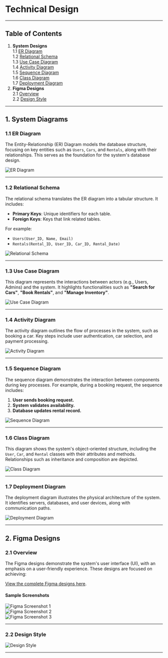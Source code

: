 # **Technical Design**

---

## **Table of Contents**

1. **System Designs**<br>
   1.1 [ER Diagram](#11-er-diagram)  
   1.2 [Relational Schema](#12-relational-schema)  
   1.3 [Use Case Diagram](#13-use-case-diagram)  
   1.4 [Activity Diagram](#14-activity-diagram)  
   1.5 [Sequence Diagram](#15-sequence-diagram)  
   1.6 [Class Diagram](#16-class-diagram)  
   1.7 [Deployment Diagram](#17-deployment-diagram)  
2. **Figma Designs**  
   2.1 [Overview](#21-overview)  
   2.2 [Design Style](#22-design-style)  

---

## **1. System Diagrams**

### **1.1 ER Diagram**  
The Entity-Relationship (ER) Diagram models the database structure, focusing on key entities such as `Users`, `Cars`, and `Rentals`, along with their relationships. This serves as the foundation for the system's database design.  

![ER Diagram](https://github.com/user-attachments/assets/3bad45b2-3d58-4f95-bd6e-e3207e9fd253)  

---

### **1.2 Relational Schema**  
The relational schema translates the ER diagram into a tabular structure. It includes:  
- **Primary Keys**: Unique identifiers for each table.  
- **Foreign Keys**: Keys that link related tables.  

For example:  
- `Users(User_ID, Name, Email)`  
- `Rentals(Rental_ID, User_ID, Car_ID, Rental_Date)`  

![Relational Schema](https://github.com/user-attachments/assets/1ae07ec4-87bf-4e87-87c3-12cf0042529e)  

---

### **1.3 Use Case Diagram**  
This diagram represents the interactions between actors (e.g., Users, Admins) and the system. It highlights functionalities such as **"Search for Cars"**, **"Book Rentals"**, and **"Manage Inventory"**.  

![Use Case Diagram](https://github.com/user-attachments/assets/229c4595-fffc-4cff-9223-677eb7cbe1a6)  

---

### **1.4 Activity Diagram**  
The activity diagram outlines the flow of processes in the system, such as booking a car. Key steps include user authentication, car selection, and payment processing.  

![Activity Diagram](https://github.com/user-attachments/assets/c2f10999-8c75-4b8b-8ee8-c9480da8bf17)  

---

### **1.5 Sequence Diagram**  
The sequence diagram demonstrates the interaction between components during key processes. For example, during a booking request, the sequence includes:  
1. **User sends booking request.**  
2. **System validates availability.**  
3. **Database updates rental record.**  

![Sequence Diagram](https://github.com/user-attachments/assets/13ed01e8-856c-4e3b-9dd5-fb75ebbf59a9)  

---

### **1.6 Class Diagram**  
This diagram shows the system's object-oriented structure, including the `User`, `Car`, and `Rental` classes with their attributes and methods. Relationships such as inheritance and composition are depicted.  

![Class Diagram](https://github.com/user-attachments/assets/5f93b293-4d98-4fa6-adb5-29e686fab287)  

---

### **1.7 Deployment Diagram**  
The deployment diagram illustrates the physical architecture of the system. It identifies servers, databases, and user devices, along with communication paths.  

![Deployment Diagram](https://github.com/user-attachments/assets/dc4ce6f5-61c1-4fc2-affc-9b764414c7e3)  

---

## **2. Figma Designs**

### **2.1 Overview**  
The Figma designs demonstrate the system's user interface (UI), with an emphasis on a user-friendly experience. These designs are focused on achieving:  

[View the complete Figma designs here](https://www.figma.com/design/HLULD5z6pEzlhatXqrLef8/Car-Rental-Web?node-id=0-1&t=3G8UnRdMZG5jSltz-1).  

#### **Sample Screenshots**  
![Figma Screenshot 1](https://github.com/user-attachments/assets/8ac7fec7-7ead-4e88-880d-eabc4f43db18)  
![Figma Screenshot 2](https://github.com/user-attachments/assets/44f2c7a2-738b-4256-8179-ea68106dfdd3)  
![Figma Screenshot 3](https://github.com/user-attachments/assets/0c522417-593e-4c2e-bf3e-916f3e0c850f)  

---

### **2.2 Design Style** 
![Design Style](https://github.com/user-attachments/assets/223fd51a-c40a-4507-9ca5-c0ac22588269)  

---
